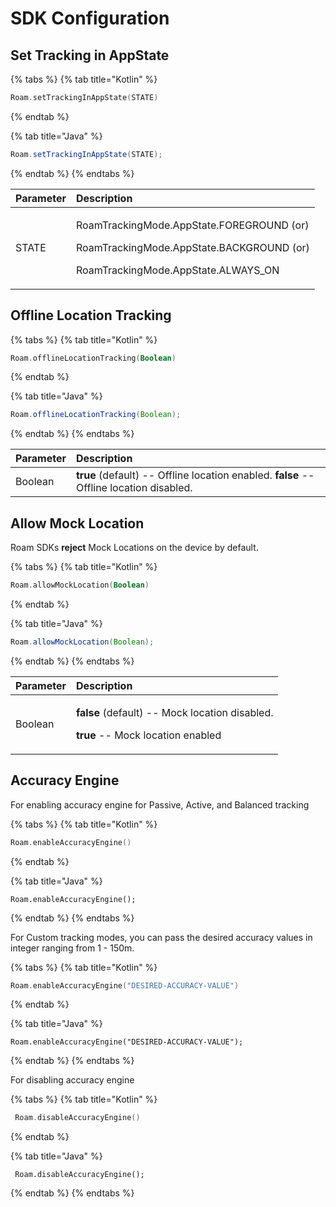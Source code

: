 # SDK Configuration

## Set Tracking in AppState

{% tabs %}
{% tab title="Kotlin" %}
```kotlin
Roam.setTrackingInAppState(STATE)
```
{% endtab %}

{% tab title="Java" %}
```java
Roam.setTrackingInAppState(STATE);
```
{% endtab %}
{% endtabs %}

<table>
  <thead>
    <tr>
      <th style="text-align:left"><b>Parameter</b>
      </th>
      <th style="text-align:left"><b>Description</b>
      </th>
    </tr>
  </thead>
  <tbody>
    <tr>
      <td style="text-align:left">STATE</td>
      <td style="text-align:left">
        <p>RoamTrackingMode.AppState.FOREGROUND (or)</p>
        <p>RoamTrackingMode.AppState.BACKGROUND (or)</p>
        <p>RoamTrackingMode.AppState.ALWAYS_ON</p>
      </td>
    </tr>
  </tbody>
</table>

## Offline Location Tracking <a id="Offline-Location-Tracking"></a>

{% tabs %}
{% tab title="Kotlin" %}
```kotlin
Roam.offlineLocationTracking(Boolean)
```
{% endtab %}

{% tab title="Java" %}
```java
Roam.offlineLocationTracking(Boolean);
```
{% endtab %}
{% endtabs %}

| **Parameter** | **Description** |
| :--- | :--- |
| Boolean | **true** \(default\) -- Offline location enabled. **false** -- Offline location disabled. |

## Allow Mock Location

Roam SDKs **reject** Mock Locations on the device by default.

{% tabs %}
{% tab title="Kotlin" %}
```kotlin
Roam.allowMockLocation(Boolean)
```
{% endtab %}

{% tab title="Java" %}
```java
Roam.allowMockLocation(Boolean);
```
{% endtab %}
{% endtabs %}

<table>
  <thead>
    <tr>
      <th style="text-align:left">Parameter</th>
      <th style="text-align:left">Description</th>
    </tr>
  </thead>
  <tbody>
    <tr>
      <td style="text-align:left">Boolean</td>
      <td style="text-align:left">
        <p><b>false</b> (default) -- Mock location disabled.</p>
        <p><b>true</b> -- Mock location enabled</p>
      </td>
    </tr>
  </tbody>
</table>

## Accuracy Engine

For enabling accuracy engine for Passive, Active, and Balanced tracking

{% tabs %}
{% tab title="Kotlin" %}
```kotlin
Roam.enableAccuracyEngine()
```
{% endtab %}

{% tab title="Java" %}
```text
Roam.enableAccuracyEngine();
```
{% endtab %}
{% endtabs %}

For Custom tracking modes, you can pass the desired accuracy values in integer ranging from 1 - 150m.

{% tabs %}
{% tab title="Kotlin" %}
```kotlin
Roam.enableAccuracyEngine("DESIRED-ACCURACY-VALUE")
```
{% endtab %}

{% tab title="Java" %}
```text
Roam.enableAccuracyEngine("DESIRED-ACCURACY-VALUE");
```
{% endtab %}
{% endtabs %}

For disabling accuracy engine

{% tabs %}
{% tab title="Kotlin" %}
```kotlin
 Roam.disableAccuracyEngine()
```
{% endtab %}

{% tab title="Java" %}
```text
 Roam.disableAccuracyEngine();
```
{% endtab %}
{% endtabs %}

